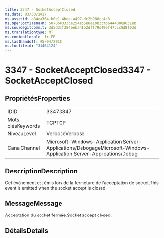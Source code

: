 ```yaml
---
title: 3347 - SocketAcceptClosed
ms.date: 03/30/2017
ms.assetid: a84ea364-b0e1-4bee-a497-dc2b988cc4c3
ms.openlocfilehash: 507860333ce254e35e6e1bb32fb64448088631eb
ms.sourcegitcommit: 3d5d33f384eeba41b2dff79d096f47ccc8d8f03d
ms.translationtype: MT
ms.contentlocale: fr-FR
ms.lasthandoff: 05/04/2018
ms.locfileid: "33464124"
---
```

# <a name="3347---socketacceptclosed"></a><span data-ttu-id="e196c-102">3347 - SocketAcceptClosed</span><span class="sxs-lookup"><span data-stu-id="e196c-102">3347 - SocketAcceptClosed</span></span>
## <a name="properties"></a><span data-ttu-id="e196c-103">Propriétés</span><span class="sxs-lookup"><span data-stu-id="e196c-103">Properties</span></span>  
  
|||  
|-|-|  
|<span data-ttu-id="e196c-104">ID</span><span class="sxs-lookup"><span data-stu-id="e196c-104">ID</span></span>|<span data-ttu-id="e196c-105">3347</span><span class="sxs-lookup"><span data-stu-id="e196c-105">3347</span></span>|  
|<span data-ttu-id="e196c-106">Mots clés</span><span class="sxs-lookup"><span data-stu-id="e196c-106">Keywords</span></span>|<span data-ttu-id="e196c-107">TCP</span><span class="sxs-lookup"><span data-stu-id="e196c-107">TCP</span></span>|  
|<span data-ttu-id="e196c-108">Niveau</span><span class="sxs-lookup"><span data-stu-id="e196c-108">Level</span></span>|<span data-ttu-id="e196c-109">Verbose</span><span class="sxs-lookup"><span data-stu-id="e196c-109">Verbose</span></span>|  
|<span data-ttu-id="e196c-110">Canal</span><span class="sxs-lookup"><span data-stu-id="e196c-110">Channel</span></span>|<span data-ttu-id="e196c-111">Microsoft-Windows-Application Server-Applications/Débogage</span><span class="sxs-lookup"><span data-stu-id="e196c-111">Microsoft-Windows-Application Server-Applications/Debug</span></span>|  
  
## <a name="description"></a><span data-ttu-id="e196c-112">Description</span><span class="sxs-lookup"><span data-stu-id="e196c-112">Description</span></span>  
 <span data-ttu-id="e196c-113">Cet événement est émis lors de la fermeture de l'acceptation de socket.</span><span class="sxs-lookup"><span data-stu-id="e196c-113">This event is emitted when the socket accept is closed.</span></span>  
  
## <a name="message"></a><span data-ttu-id="e196c-114">Message</span><span class="sxs-lookup"><span data-stu-id="e196c-114">Message</span></span>  
 <span data-ttu-id="e196c-115">Acceptation du socket fermée.</span><span class="sxs-lookup"><span data-stu-id="e196c-115">Socket accept closed.</span></span>  
  
## <a name="details"></a><span data-ttu-id="e196c-116">Détails</span><span class="sxs-lookup"><span data-stu-id="e196c-116">Details</span></span>
